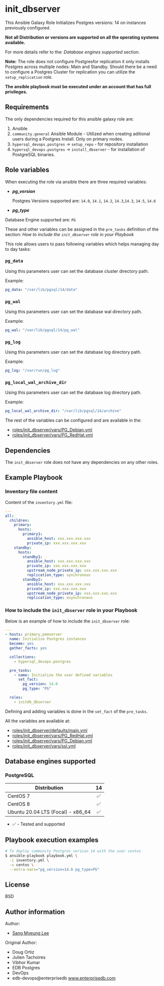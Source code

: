 # init_dbserver

This Ansible Galaxy Role Initializes Postgres versions: 14 on instances previously configured.

**Not all Distribution or versions are supported on all the operating systems
available.**

For more details refer to the: _Database engines supported_ section.

**Note:**
The role does not configure Postgresfor replication it only installs 
Postgres across multiple nodes: Main and Standby.
Should there be a need to configure a Postgres Cluster for replication you can utilize the `setup_replication` role.

**The ansible playbook must be executed under an account that has full
privileges.**

## Requirements

The only dependencies required for this ansible galaxy role are:

1. Ansible
2. `community.general` Ansible Module - Utilized when creating aditional
   users during a Postgres Install. Only on primary nodes.
3. `hypersql_devops.postgres` -> `setup_repo` - for repository installation
4. `hypersql_devops.postgres` -> `install_dbserver` - for installation of
   PostgreSQL binaries.

## Role variables

When executing the role via ansible there are three required variables:

- **_pg_version_**

  Postgres Versions supported are: `14.0`, `14.1`, `14.2`, `14.3`,`14.3`, `14.5`, `14.6`

- **_pg_type_**

Database Engine supported are: `PG`

These and other variables can be assigned in the `pre_tasks` definition of the
section: _How to include the `init_dbserver` role in your Playbook_

This role allows users to pass following variables which helps managing day to
day tasks:

### `pg_data`

Using this parameters user can set the database cluster directory path.

Example:

```yaml
pg_data: "/var/lib/pgsql/14/data"
```

### `pg_wal`

Using this parameters user can set the database wal directory path.

Example:

```yaml
pg_wal: "/var/lib/pgsql/14/pg_wal"
```

### `pg_log`

Using this parameters user can set the database log directory path.

Example:

```yaml
pg_log: "/var/run/pg_log"
```

### `pg_local_wal_archive_dir`

Using this parameters user can set the database log directory path.

Example:

```yaml
pg_local_wal_archive_dir: "/var/lib/pgsql/14/archive"
```

The rest of the variables can be configured and are available in the:

- [roles/init_dbserver/vars/PG_Debian.yml](./vars/PG_Debian.yml)
- [roles/init_dbserver/vars/PG_RedHat.yml](./vars/PG_RedHat.yml)

## Dependencies

The `init_dbserver` role does not have any dependencies on any other roles.

## Example Playbook

### Inventory file content

Content of the `inventory.yml` file:

```yaml
---
all:
  children:
    primary:
      hosts:
        primary1:
          ansible_host: xxx.xxx.xxx.xxx
          private_ip: xxx.xxx.xxx.xxx
    standby:
      hosts:
        standby1:
          ansible_host: xxx.xxx.xxx.xxx
          private_ip: xxx.xxx.xxx.xxx
          upstream_node_private_ip: xxx.xxx.xxx.xxx
          replication_type: synchronous
        standby2:
          ansible_host: xxx.xxx.xxx.xxx
          private_ip: xxx.xxx.xxx.xxx
          upstream_node_private_ip: xxx.xxx.xxx.xxx
          replication_type: asynchronous
```

### How to include the `init_dbserver` role in your Playbook

Below is an example of how to include the `init_dbserver` role:

```yaml
---
- hosts: primary,pemserver
  name: Initialize Postgres instances
  become: yes
  gather_facts: yes

  collections:
    - hypersql_devops.postgres

  pre_tasks:
    - name: Initialize the user defined variables
      set_fact:
        pg_version: 14.6
        pg_type: "PG"

  roles:
    - initdb_dbserver
```

Defining and adding variables is done in the `set_fact` of the `pre_tasks`.

All the variables are available at:

- [roles/init_dbserver/defaults/main.yml](./defaults/main.yml)
- [roles/init_dbserver/vars/PG_RedHat.yml](./vars/PG_RedHat.yml)
- [roles/init_dbserver/vars/PG_Debian.yml](./vars/PG_Debian.yml)
- [roles/init_dbserver/vars/ssl.yml](./vars/ssl.yml)

## Database engines supported

### PostgreSQL

| Distribution                      |               14 |
| --------------------------------- |:----------------:|
| CentOS 7                          |:white_check_mark:|
| CentOS 8                          |:white_check_mark:|
| Ubuntu 20.04 LTS (Focal) - x86_64 |:white_check_mark:|

- :white_check_mark: - Tested and supported

## Playbook execution examples

```bash
# To deploy community Postgres version 14 with the user centos
$ ansible-playbook playbook.yml \
  -i inventory.yml \
  -u centos \
  --extra-vars="pg_version=14.6 pg_type=PG"
```

## License

BSD

## Author information

Author:
  * [Sang Myeung Lee](https://github.com/sungmu1)

Original Author:

- Doug Ortiz
- Julien Tachoires
- Vibhor Kumar
- EDB Postgres
- DevOps
- edb-devops@enterprisedb www.enterprisedb.com
